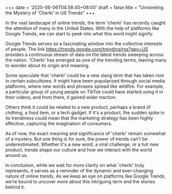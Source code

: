 +++
date = '2025-06-06T04:56:45+08:00'
draft = false
title = "Unraveling the Mystery of 'Cherki' in US Trends"
+++

In the vast landscape of online trends, the term 'cherki' has recently caught the attention of many in the United States. With the help of platforms like Google Trends, we can start to peek into what this word might signify. 

Google Trends serves as a fascinating window into the collective interests of people. The link https://trends.google.com/trending/rss?geo=US provides a continuous stream of data on the latest trends sweeping across the nation. 'Cherki' has emerged as one of the trending terms, leaving many to wonder about its origin and meaning. 

Some speculate that 'cherki' could be a new slang term that has taken root in certain subcultures. It might have been popularized through social media platforms, where new words and phrases spread like wildfire. For example, a particular group of young people on TikTok could have started using it in their videos, and from there, it gained wider traction. 

Others think it could be related to a new product, perhaps a brand of clothing, a food item, or a tech gadget. If it's a product, the sudden spike in its trendiness could mean that the marketing strategy has been highly effective, capturing the imagination of consumers. 

As of now, the exact meaning and significance of 'cherki' remain somewhat of a mystery. But one thing is for sure, the power of trends can't be underestimated. Whether it's a new word, a viral challenge, or a hot new product, trends shape our culture and how we interact with the world around us. 

In conclusion, while we wait for more clarity on what 'cherki' truly represents, it serves as a reminder of the dynamic and ever-changing nature of online trends. As we keep an eye on platforms like Google Trends, we're bound to uncover more about this intriguing term and the stories behind it.